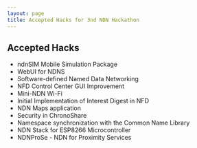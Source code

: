 ```yaml
---
layout: page
title: Accepted Hacks for 3nd NDN Hackathon
---
```


## Accepted Hacks

- ndnSIM Mobile Simulation Package
- WebUI for NDNS
- Software-defined Named Data Networking
- NFD Control Center GUI Improvement
- Mini-NDN Wi-Fi
- Initial Implementation of Interest Digest in NFD
- NDN Maps application
- Security in ChronoShare
- Namespace synchronization with the Common Name Library
- NDN Stack for ESP8266 Microcontroller
- NDNProSe - NDN for Proximity Services

